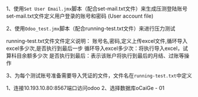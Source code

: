 1、使用`Set User Email.jmx`脚本（配合set-mail.txt文件）来生成压测登陆账号
set-mail.txt文件定义用户登录的账号和密码 (User account file)

2、使用`Odoo_test.jmx`脚本（配合running-test.txt文件）来进行压力测试

running-test.txt文件文件定义说明：
账号名,密码,定义上传excel文件,循环导入excel多少次,是否执行到最后一步
循环导入excel多少次：将执行导入excel，试算科目余额多少次
是否执行到最后：表示该账户将执行到最后的月结、过账等操作

3、为每个测试账号准备需要导入凭证的文件，文件名在`running-test.txt`中定义

1、连接10.193.10.80:8567端口访问odoo
2、选择数据库oCaiGe - 01
